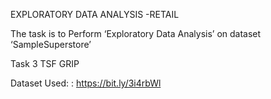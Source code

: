 EXPLORATORY DATA ANALYSIS -RETAIL

The task is to Perform ‘Exploratory Data Analysis’ on dataset ‘SampleSuperstore’

Task 3 TSF GRIP

Dataset Used: : https://bit.ly/3i4rbWl